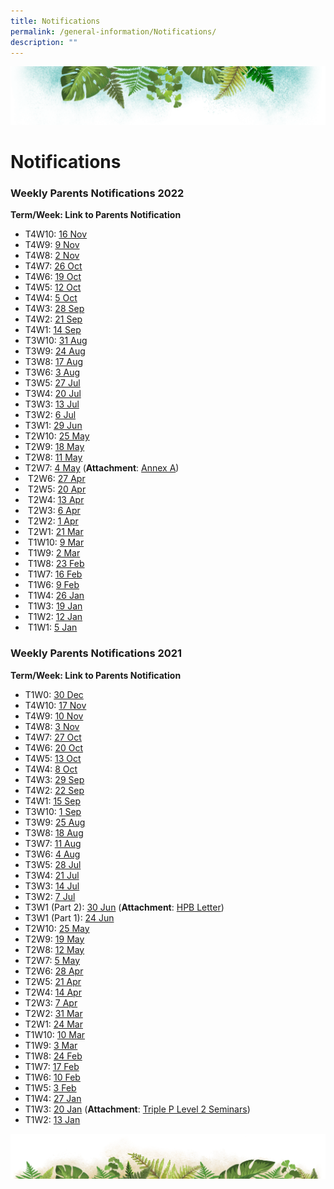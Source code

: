 ```yaml
---
title: Notifications
permalink: /general-information/Notifications/
description: ""
---
```

![](/images/Banner.png)

# Notifications

### Weekly Parents Notifications 2022

<b>Term/Week: Link to Parents Notification</b>

* T4W10: [16 Nov](/files/T4W10%20Parents%20Notification%20(16%20Nov%202022).pdf)
* T4W9: [9 Nov](/files/T4W9%20Parents%20Notification%20(9%20Nov%202022).pdf)
* T4W8: [2 Nov](/files/T4W8%20Parents%20Notification%20(2%20Nov%202022).pdf)
* T4W7: [26 Oct](/files/T4W7%20Parents%20Notification%20(26%20Oct%202022).pdf)
* T4W6: [19 Oct](/files/T4W6%20Parents%20Notification%20(19%20Oct%202022).pdf)
* T4W5: [12 Oct](/files/T4W5%20Parents%20Notification%20(12%20Oct%202022).pdf)
* T4W4: [5 Oct](/files/T4W4%20Parents%20Notification%20(5%20Oct%202022).pdf)
* T4W3: [28 Sep](/files/T4W3%20Parents%20Notification%20(28%20Sep%202022).pdf)
* T4W2: [21 Sep](/files/T4W2%20Parents%20Notification%20(21%20Sep%202022).pdf)
* T4W1: [14 Sep](/files/T4W1%20Parents%20Notification%20(14%20Sep%202022).pdf)
* T3W10: [31 Aug](/files/T3W10%20Parents%20Notification%20(31%20Aug%202022).pdf)
* T3W9: [24 Aug](/files/T3W9%20Parents%20Notification%20(24%20Aug%202022).pdf)
* T3W8: [17 Aug](/files/T3W8%20Parents%20Notification%20(17%20Aug%202022).pdf)
* T3W6: [3 Aug](/files/T3W6%20Parents%20Notification%20(3%20Aug%202022).pdf)
* T3W5: [27 Jul](/files/T3W5%20Parents%20Notification%20(27%20Jul%202022).pdf)
* T3W4: [20 Jul](/files/T3W4%20Parents%20Notification%20(20%20Jul%202022).pdf)
* T3W3: [13 Jul](/files/T3W3%20Parents%20Notification%20(13%20Jul%202022).pdf)
* T3W2: [6 Jul](/files/T3W2%20Parents%20Notification%20(6%20Jul%202022).pdf)
* T3W1: [29 Jun](/files/T3W1%20Parents%20Notification%20(29%20Jun%202022).pdf)
* T2W10: [25 May](/files/T2W10%20Parents%20Notification%20(25%20May%202022).pdf)
* T2W9: [18 May](/files/T2W9%20Parents%20Notification%20(18%20May%202022).pdf)
* T2W8: [11 May](/files/T2W8%20Parents%20Notification%20(11%20May%202022).pdf)
* T2W7: [4 May](/files/T2W7%20Parents%20Notification%20(4%20May%202022).pdf) (<b>Attachment</b>: [Annex A](/files/Guide%20for%20Parents%20on%20PG%20Mobile%20App%20(Meetings%20Feature)%20User%20Guide%20(April%202022).pdf))  
*  T2W6: [27 Apr](/files/T2W6%20Parents%20notification%20(27%20Apr%202022).pdf)
*  T2W5: [20 Apr](/files/T2W5%20Parents%20notification%20(20%20Apr%202022).pdf)
*  T2W4: [13 Apr](/files/T2W4%20Parents%20notification%20(13%20Apr%202022).pdf)
*  T2W3: [6 Apr](/files/T2W3%20Parents%20notification%20(6%20Apr%202022).pdf)
*  T2W2: [1 Apr](/files/T2W2%20Parents%20notification%20(1%20Apr%202022)_updated%204Apr2022.pdf)
*  T2W1: [21 Mar](/files/T2W1%20Parents%20notification%20(21%20Mar%202022).pdf)
*  T1W10: [9 Mar](/files/T1W10%20Parents%20notification%20(9%20Mar%202022).pdf)
*  T1W9: [2 Mar](/files/T1W9%20Parents%20notification%20(2%20Mar%202022).pdf)
*  T1W8: [23 Feb](/files/T1W8%20Parents%20notification%20(23%20Feb%202022).pdf)
*  T1W7: [16 Feb](/files/T1W7%20Parents%20notification%20(16%20Feb%202022).pdf)
*  T1W6: [9 Feb](/files/T1W6%20Parents%20notification%20(9%20Feb%202022).pdf)
*  T1W4: [26 Jan](/files/T1W4%20Parents%20notification%20(26%20Jan%202022).pdf)
*  T1W3: [19 Jan](/files/T1W3%20Parents%20Notification%20(19%20Jan%202022).pdf)
*  T1W2: [12 Jan](/files/T1W2%20Parents%20Notification%20(12%20Jan%202022).pdf)
*  T1W1: [5 Jan](/files/T1W1%20Parents%20Notification%20(5%20Jan%202022).pdf)  

### Weekly Parents Notifications 2021

<b>Term/Week: Link to Parents Notification</b>

* T1W0: [30 Dec](/files/T1W0%20Parents%20notification%20(30%20Dec%202021).pdf)
* T4W10: [17 Nov](/files/T4W10%20Parents%20Notification%20(17Nov%202021).pdf)
* T4W9: [10 Nov](/files/T4W9%20Parents%20Notification%20(10%20Nov%202021).pdf)
* T4W8: [3 Nov](/files/T4W8%20Parents%20Notification%20(3%20Nov%202021).pdf)
* T4W7: [27 Oct](/files/T4W7%20Parents'%20Notification%20(27%20Oct%202021).pdf)
* T4W6: [20 Oct](/files/T4W6%20Parents%20Notification%20(20%20Oct%202021).pdf)
* T4W5: [13 Oct](/files/T4W5%20Parents%20Notification%20(13%20Oct%202021).pdf)
* T4W4: [8 Oct](/files/T4W4%20Parents%20Notification%20(8%20Oct%202021).pdf)
* T4W3: [29 Sep](/files/T4W3%20Parents%20Notification%20(29Sep2021).pdf)
* T4W2: [22 Sep](/files/T4W2%20Parents%20Notification%20(22%20Sep%202021).pdf)
* T4W1: [15 Sep](/files/T4W1%20Parents%20Notification%20(15%20Sep%202021).pdf)
* T3W10: [1 Sep](/files/T3W10%20Parents%20Notification%20(1%20Sep%202021).pdf)
* T3W9: [25 Aug](/files/T3W9%20Parents%20Notification%20(25%20AUG%202021).pdf)
* T3W8: [18 Aug](/files/T3W8%20Parents%20Notification%20(18%20AUG%202021).pdf)
* T3W7: [11 Aug](/files/T3W7%20Parents%20Notification%20(11Aug2021).pdf)
* T3W6: [4 Aug](/files/T3W6%20Parents%20Notification%20(4%20AUG%202021).pdf)
* T3W5: [28 Jul](/files/T3W5%20Parents%20Notification%20(28%20Jul%202021).pdf)
* T3W4: [21 Jul](/files/T3W4%20Parents%20Notification%20(21%20Jul%202021).pdf)
* T3W3: [14 Jul](/files/T3W3%20Parents%20Notification%20(14%20Jul%202021).pdf)
* T3W2: [7 Jul](/files/T3W2%20Parents%20Notification%20(7%20Jul%202021).pdf)
* T3W1 (Part 2): [30 Jun](/files/T3W1%20Parents%20Notification%20(Part%202).pdf) (<b>Attachment</b>: [HPB Letter](/files/Phase3HA%20Resumption%20of%20Services_Merged%20Letter%20to%20Primary%20School%20Parents.pdf))
* T3W1 (Part 1): [24 Jun](/files/T3W1%20Parents%20Notification%20(Part%201).pdf)
* T2W10: [25 May](/files/T2W10%20Parents%20Notification%20(25%20May%202021).pdf)
* T2W9: [19 May](/files/T2W9%20Parents%20Notification%20(19%20May%202021).pdf)
* T2W8: [12 May](/files/T2W8%20Parents%20Notification%20(12%20May%202021).pdf)
* T2W7: [5 May](/files/T2W7%20Parents%20Notification%20(5%20May%202021).pdf)
* T2W6: [28 Apr](/files/T2W6%20Parents%20Notification%20(28%20Apr%202021).pdf)
* T2W5: [21 Apr](/files/T2W5%20Parents%20Notification%20(21%20Apr%202021).pdf)
* T2W4: [14 Apr](/files/T2W4%20Parents%20notification%20(14%20Apr%202021).pdf)
* T2W3: [7 Apr](/files/T2W3%20Parents%20notification%20(7%20Apr%202021).pdf)
* T2W2: [31 Mar](/files/T2W2%20Parents%20notification%20(31%20Mar%202021).pdf)
* T2W1: [24 Mar](/files/T2W1%20Parents%20notification%20(24%20Mar%202021).pdf)
* T1W10: [10 Mar](/files/T1W10%20Parents%20notification%20(10%20Mar%202021).pdf)
* T1W9: [3 Mar](/files/T1W9%20Parents%20Notification%20(3%20Mar%202021).pdf)
* T1W8: [24 Feb](/files/T1W8%20Parents%20Notification%20(24%20Feb%202021).pdf)
* T1W7: [17 Feb](/files/T1W7%20Parents%20Notification%20(17%20Feb%202021).pdf)
* T1W6: [10 Feb](/files/T1W6%20Parents%20Notification%20(10%20Feb%202021)_version%202.pdf)
* T1W5: [3 Feb](/files/T1W5%20Parents%20Notification%20(3%20Feb%202021).pdf)
* T1W4: [27 Jan](/files/T1W4%20Parents%20Notification%20(27%20Jan%202021).pdf)
* T1W3: [20 Jan](/files/T1W3%20Parents%20Notification%20(20%20Jan%202021)_final.pdf) (<b>Attachment</b>: [Triple P Level 2 Seminars](/files/L2%20Seminar%20Infographic%20-%20Run%201.pdf))
* T1W2: [13 Jan](/files/T1W2%20Parents%20Notification%20(13%20JAN%202021).pdf)
   

![](/images/bg-bottom.png)